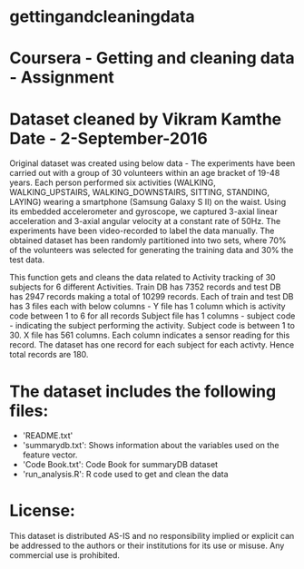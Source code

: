 # gettingandcleaningdata
Coursera - Getting and cleaning data - Assignment
==================================================================
Dataset cleaned by Vikram Kamthe
Date - 2-September-2016
==================================================================

Original dataset was created using below data - The experiments have been carried out with a group of 30 volunteers within an age bracket of 19-48 years. Each person performed six activities (WALKING, WALKING_UPSTAIRS, WALKING_DOWNSTAIRS, SITTING, STANDING, LAYING) wearing a smartphone (Samsung Galaxy S II) on the waist. Using its embedded accelerometer and gyroscope, we captured 3-axial linear acceleration and 3-axial angular velocity at a constant rate of 50Hz. The experiments have been video-recorded to label the data manually. The obtained dataset has been randomly partitioned into two sets, where 70% of the volunteers was selected for generating the training data and 30% the test data. 

This function gets and cleans the data related to Activity tracking of 30 subjects for 6 different Activities. Train DB has 7352 records and test DB has 2947 records making a total of 10299 records. Each of train and test DB has 3 files each with below columns - Y file has 1 column which is activity code between 1 to 6 for all records Subject file has 1 columns - subject code - indicating the subject performing the activity. Subject code is between 1 to 30. X file has 561 columns. Each column indicates a sensor reading for this record. The dataset has one record for each subject for each activty. Hence total records are 180.

The dataset includes the following files:
=========================================
- 'README.txt'
- 'summarydb.txt': Shows information about the variables used on the feature vector.
- 'Code Book.txt': Code Book for summaryDB dataset
- 'run_analysis.R': R code used to get and clean the data

License:
========
This dataset is distributed AS-IS and no responsibility implied or explicit can be addressed to the authors or their institutions for its use or misuse. Any commercial use is prohibited.
